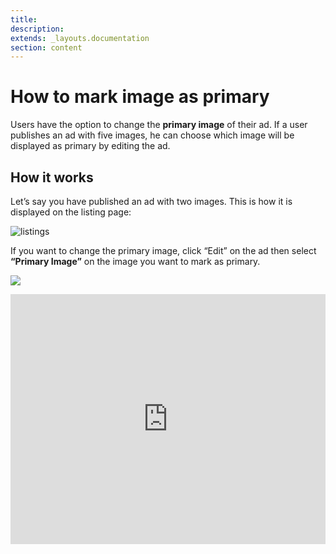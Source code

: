 ```yaml
---
title:
description:
extends: _layouts.documentation
section: content
---
```


# How to mark image as primary


Users have the option to change the **primary image** of their ad. If a user publishes an ad with five images, he can choose which image will be displayed as primary by editing the ad. 


## How it works

Let’s say you have published an ad with two images. This is how it is displayed on the listing page:

![listings](https://raw.githubusercontent.com/yclas/guides/master/images/listings11.jpg)

If you want to change the primary image,  click “Edit” on the ad then select **“Primary Image”**  on the image you want to mark as primary.

 ![](/assets/images/listings22.jpg)



<iframe width="100%" height="400px" src="https://www.youtube.com/embed/3Ub5zv_M34o" title="Yclas video" frameborder="0" allow="accelerometer; autoplay; clipboard-write; encrypted-media; gyroscope; picture-in-picture" allowfullscreen></iframe>
 


